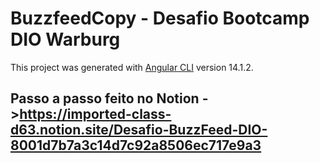# BuzzfeedCopy - Desafio Bootcamp DIO Warburg

This project was generated with [Angular CLI](https://github.com/angular/angular-cli) version 14.1.2.

## Passo a passo feito no Notion ->https://imported-class-d63.notion.site/Desafio-BuzzFeed-DIO-8001d7b7a3c14d7c92a8506ec717e9a3
